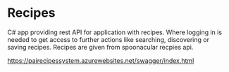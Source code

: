 # Recipes

C# app providing rest API for application with recipes. Where logging in is needed to get access to further actions like searching, discovering or saving recipes.
Recipes are given from spoonacular recpies api.

https://pairecipessystem.azurewebsites.net/swagger/index.html
